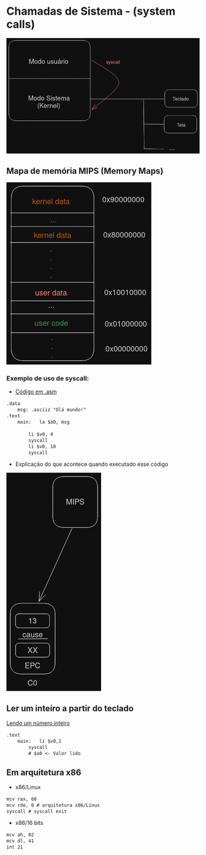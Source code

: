 # Chamadas de Sistema - (system calls)

![Representação da chamada de syscall](./OAC0.png)

## Mapa de memória MIPS (Memory Maps)

![Representação do mapa de mémoria MIPS](./OAC1.png)

### Exemplo de uso de syscall:

- [Código em .asm](./Exemplo0.asm)

```Assembly
.data
	msg: .asciiz "Olá mundo!"
.text
	main: 	la $a0, msg
		
		li $v0, 4
		syscall
		li $v0, 10
		syscall
```

- Explicação do que acontece quando executado esse código

![Explicação do código acima](./OAC2.png)

## Ler um inteiro a partir do teclado

[Lendo um número inteiro](./Exemplo1.asm)

```Assembly
.text
	main:	li $v0,1
		syscall
		# $a0 <- Valor lido
```

## Em arquitetura x86

- x86/Linux

```Assembly
mcv rax, 60 
mcv rde, 0 # arquitetura x86/Linux
syscall # syscall exit
```

- x86/16 bits

```Assembly
mcv ah, 02
mcv dl, 41
int 21
```
